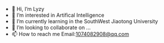 - 👋 Hi, I’m Lyzy
- 👀 I’m interested in Artifical Intelligence
- 🌱 I’m currently learning in the SouthWest Jiaotong University
- 💞️ I’m looking to collaborate on ...
- 📫 How to reach me  Email:1074082908@qq.com

<!---
yzy0o0/yzy0o0 is a ✨ special ✨ repository because its `README.md` (this file) appears on your GitHub profile.
You can click the Preview link to take a look at your changes.
--->
